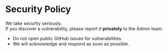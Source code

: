 # Security Policy

We take security seriously.  
If you discover a vulnerability, please report it **privately** to the Admin team.

- Do not open public GitHub issues for vulnerabilities.
- We will acknowledge and respond as soon as possible.
